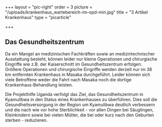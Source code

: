+++
layout = "pic-right"
order = 3
picture = "/uploads/krankenhaus_wartebereich-im-opd-min.jpg"
title = "3 Artikel Krankenhaus"
type = "picarticle"

+++
## Das Gesundheitszentrum

Da ein Mangel an medizinischen Fachkräften sowie an medizintechnischer Ausstattung besteht, können leider nur kleine Operationen und chirurgische Eingriffe wie z.B. der Kaiserschnitt im Gesundheitszentrum erfolgen. Größere Operationen und chirurgische Eingriffe werden derzeit nur im 38 km entfernten Krankenhaus in Masaka durchgeführt. Leider können sich viele Betroffene weder die Fahrt nach Masaka noch die dortige Krankenhaus-Behandlung leisten.

Die Projekthilfe Uganda verfolgt das Ziel, das Gesundheitszentrum in Kyamulibwa in den Status eines Krankenhauses zu überführen. Dies soll die Gesundheitsversorgung in der Region um Kyamulibwa deutlich verbessern und die nach wie vor hohe Sterblichkeit - vor allen Dingen bei Säuglingen, Kleinkindern sowie bei vielen Mütter, die bei oder kurz nach den Geburten sterben - reduzieren.
